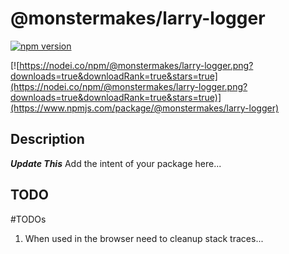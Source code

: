# @monstermakes/larry-logger
[![npm version](https://badge.fury.io/js/@monstermakes/larry-logger.svg)](https://badge.fury.io/js/@monstermakes/larry-logger)

[![https://nodei.co/npm/@monstermakes/larry-logger.png?downloads=true&downloadRank=true&stars=true](https://nodei.co/npm/@monstermakes/larry-logger.png?downloads=true&downloadRank=true&stars=true)](https://www.npmjs.com/package/@monstermakes/larry-logger)


## Description
***Update This*** Add the intent of your package here...


## TODO

#TODOs
1. When used in the browser need to cleanup stack traces...